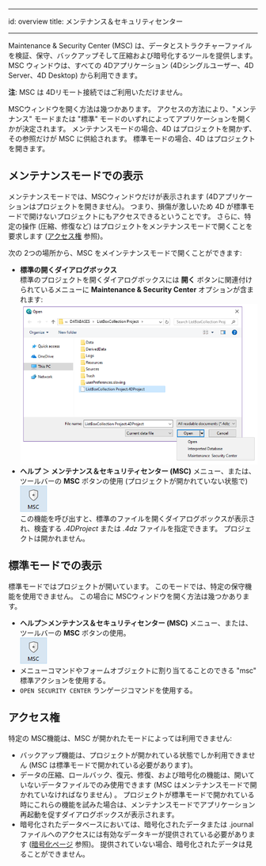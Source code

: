 - - -
id: overview title: メンテナンス＆セキュリティセンター
- - -

Maintenance & Security Center (MSC) は、データとストラクチャーファイルを検証、保守、バックアップそして圧縮および暗号化するツールを提供します。 MSC ウィンドウは、すべての 4Dアプリケーション (4Dシングルユーザー、4D Server、4D Desktop) から利用できます。

**注**: MSC は 4Dリモート接続ではご利用いただけません。

MSCウィンドウを開く方法は幾つかあります。 アクセスの方法により、"メンテナンス" モードまたは "標準" モードのいずれによってアプリケーションを開くかが決定されます。 メンテナンスモードの場合、4D はプロジェクトを開かず、その参照だけが MSC に供給されます。 標準モードの場合、4D はプロジェクトを開きます。


## メンテナンスモードでの表示

メンテナンスモードでは、MSCウィンドウだけが表示されます (4Dアプリケーションはプロジェクトを開きません)。 つまり、損傷が激しいため 4D が標準モードで開けないプロジェクトにもアクセスできるということです。 さらに、特定の操作 (圧縮、修復など) はプロジェクトをメンテナンスモードで開くことを要求します ([アクセス権](#アクセス権) 参照)。

次の 2つの場所から、MSC をメインテナンスモードで開くことができます:

- **標準の開くダイアログボックス**<br/> 標準のプロジェクトを開くダイアログボックスには **開く** ボタンに関連付けられているメニューに **Maintenance & Security Center** オプションが含まれます: ![](../assets/en/MSC/MSC_standardOpen.png)
- **ヘルプ ＞ メンテナンス＆セキュリティセンター (MSC)** メニュー、または、ツールバーの **MSC** ボタンの使用 (プロジェクトが開かれていない状態で)  
  ![](../assets/en/MSC/mscicon.png)   
  この機能を呼び出すと、標準のファイルを開くダイアログボックスが表示され、検査する *.4DProject* または *.4dz* ファイルを指定できます。 プロジェクトは開かれません。

## 標準モードでの表示

標準モードではプロジェクトが開いています。 このモードでは、特定の保守機能を使用できません。 この場合に MSCウィンドウを開く方法は幾つかあります。

- **ヘルプ＞メンテナンス＆セキュリティセンター (MSC)** メニュー、または、ツールバーの **MSC** ボタンの使用。  
  ![](../assets/en/MSC/mscicon.png)
- メニューコマンドやフォームオブジェクトに割り当てることのできる "msc" 標準アクションを使用する。
- `OPEN SECURITY CENTER` ランゲージコマンドを使用する。

## アクセス権

特定の MSC機能は、MSC が開かれたモードによっては利用できません:

- バックアップ機能は、プロジェクトが開かれている状態でしか利用できません (MSC は標準モードで開かれている必要があります)。
- データの圧縮、ロールバック、復元、修復、および暗号化の機能は、開いていないデータファイルでのみ使用できます (MSC はメンテナンスモードで開かれていなければなりません) 。 プロジェクトが標準モードで開かれている時にこれらの機能を試みた場合は、メンテナンスモードでアプリケーション再起動を促すダイアログボックスが表示されます。
- 暗号化されたデータベースにおいては、暗号化されたデータまたは .journal ファイルへのアクセスには有効なデータキーが提供されている必要があります ([暗号化ページ](encrypt.md) 参照)。 提供されていない場合、暗号化されたデータは見ることができません。
